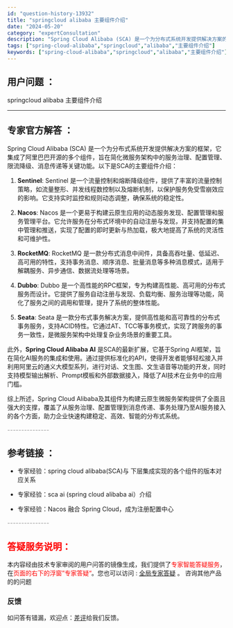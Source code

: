 ```yaml
---
id: "question-history-13932"
title: "springcloud alibaba 主要组件介绍"
date: "2024-05-20"
category: "expertConsultation"
description: "Spring Cloud Alibaba (SCA) 是一个为分布式系统开发提供解决方案的框架，它集成了阿里巴巴开源的多个组件，旨在简化微服务架构中的服务治理、配置管理、限流降级、消息传递等关键功能。以下是SCA的主要组件介绍：1. **Sentinel**: Sentinel 是一个流量控制和熔断"
tags: ["spring-cloud-alibaba","springcloud","alibaba","主要组件介绍"]
keywords: ["spring-cloud-alibaba","springcloud","alibaba","主要组件介绍"]
---
```


## 用户问题 ： 
 springcloud alibaba 主要组件介绍  

---------------
## 专家官方解答 ：

Spring Cloud Alibaba (SCA) 是一个为分布式系统开发提供解决方案的框架，它集成了阿里巴巴开源的多个组件，旨在简化微服务架构中的服务治理、配置管理、限流降级、消息传递等关键功能。以下是SCA的主要组件介绍：

1. **Sentinel**: Sentinel 是一个流量控制和熔断降级组件，提供了丰富的流量控制策略，如流量整形、并发线程数控制以及熔断机制，以保护服务免受雪崩效应的影响。它支持实时监控和规则动态调整，确保系统的稳定性。

2. **Nacos**: Nacos 是一个更易于构建云原生应用的动态服务发现、配置管理和服务管理平台。它允许服务在分布式环境中的自动注册与发现，并支持配置的集中管理和推送，实现了配置的即时更新与热加载，极大地提高了系统的灵活性和可维护性。

3. **RocketMQ**: RocketMQ 是一款分布式消息中间件，具备高吞吐量、低延迟、高可用的特性，支持事务消息、顺序消息、批量消息等多种消息模式，适用于解耦服务、异步通信、数据流处理等场景。

4. **Dubbo**: Dubbo 是一个高性能的RPC框架，专为构建高性能、高可用的分布式服务而设计。它提供了服务自动注册与发现、负载均衡、服务治理等功能，简化了服务之间的调用和管理，提升了系统的整体性能。

5. **Seata**: Seata 是一款分布式事务解决方案，提供高性能和高可靠性的分布式事务服务，支持ACID特性。它通过AT、TCC等事务模式，实现了跨服务的事务一致性，是微服务架构中处理复杂业务场景的重要工具。

此外，**Spring Cloud Alibaba AI** 是SCA的最新扩展，它基于Spring AI框架，旨在简化AI服务的集成和使用。通过提供标准化的API，使得开发者能够轻松接入并利用阿里云的通义大模型系列，进行对话、文生图、文生语音等功能的开发，同时支持模型输出解析、Prompt模板和外部数据接入，降低了AI技术在业务中的应用门槛。

综上所述，Spring Cloud Alibaba及其组件为构建云原生微服务架构提供了全面且强大的支撑，覆盖了从服务治理、配置管理到消息传递、事务处理乃至AI服务接入的各个方面，助力企业快速构建稳定、高效、智能的分布式系统。


<font color="#949494">---------------</font> 


## 参考链接 ：

* 专家经验：spring cloud alibaba(SCA)与 下层集成实现的各个组件的版本对应关系 
 
 * 专家经验：sca ai (spring cloud alibaba ai）介绍 
 
 * 专家经验：Nacos 融合 Spring Cloud，成为注册配置中心 


 <font color="#949494">---------------</font> 
 


## <font color="#FF0000">答疑服务说明：</font> 

本内容经由技术专家审阅的用户问答的镜像生成，我们提供了<font color="#FF0000">专家智能答疑服务</font>，在<font color="#FF0000">页面的右下的浮窗”专家答疑“</font>。您也可以访问 : [全局专家答疑](https://answer.opensource.alibaba.com/docs/intro) 。 咨询其他产品的的问题

### 反馈
如问答有错漏，欢迎点：[差评](https://ai.nacos.io/user/feedbackByEnhancerGradePOJOID?enhancerGradePOJOId=13933)给我们反馈。
